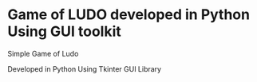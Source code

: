 # Game of LUDO developed in Python Using GUI toolkit
Simple Game of Ludo

Developed in Python Using Tkinter GUI Library
